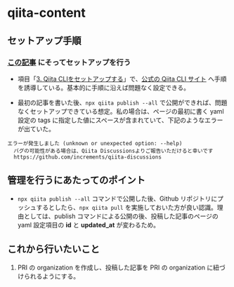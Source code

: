 # qiita-content

## セットアップ手順

### [この記事](https://qiita.com/Qiita/items/32c79014509987541130) にそってセットアップを行う

- 項目「[3. Qiita CLIをセットアップする](https://qiita.com/Qiita/items/32c79014509987541130#3-qiita-cli%E3%82%92%E3%82%BB%E3%83%83%E3%83%88%E3%82%A2%E3%83%83%E3%83%97%E3%81%99%E3%82%8B)」で、[公式の Qiita CLI サイト](https://github.com/increments/qiita-cli) へ手順を誘導している。基本的に手順に沿えば問題なく設定できる。

- 最初の記事を書いた後、`npx qiita publish --all` で公開ができれば、問題なくセットアップできている想定。私の場合は、ページの最初に書く yaml 設定の tags に指定した値にスペースが含まれていて、下記のようなエラーが出ていた。

```
エラーが発生しました (unknown or unexpected option: --help)
  バグの可能性がある場合は、Qiita Discussionsよりご報告いただけると幸いです
  https://github.com/increments/qiita-discussions
```

## 管理を行うにあたってのポイント

- `npx qiita publish --all` コマンドで公開した後、Github リポジトリにプッシュするとしたら、`npx qiita pull` を実施しておいた方が良い認識。理由としては、publish コマンドによる公開の後、投稿した記事のページの yaml 設定項目の **id** と **updated_at** が変わるため。

## これから行いたいこと

1. PRI の organization を作成し、投稿した記事を PRI の organization に紐づけられるようにする。
